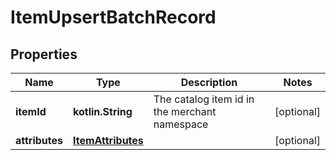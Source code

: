 
# ItemUpsertBatchRecord

## Properties
Name | Type | Description | Notes
------------ | ------------- | ------------- | -------------
**itemId** | **kotlin.String** | The catalog item id in the merchant namespace |  [optional]
**attributes** | [**ItemAttributes**](ItemAttributes.md) |  |  [optional]



